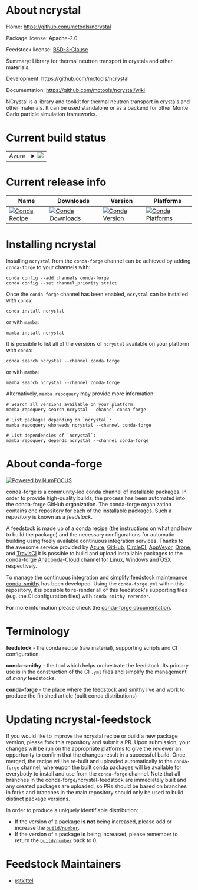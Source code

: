 About ncrystal
==============

Home: https://github.com/mctools/ncrystal

Package license: Apache-2.0

Feedstock license: [BSD-3-Clause](https://github.com/conda-forge/ncrystal-feedstock/blob/main/LICENSE.txt)

Summary: Library for thermal neutron transport in crystals and other materials.

Development: https://github.com/mctools/ncrystal

Documentation: https://github.com/mctools/ncrystal/wiki

NCrystal is a library and toolkit for thermal neutron transport in crystals
and other materials. It can be used standalone or as a backend for other
Monte Carlo particle simulation frameworks.


Current build status
====================


<table>
    
  <tr>
    <td>Azure</td>
    <td>
      <details>
        <summary>
          <a href="https://dev.azure.com/conda-forge/feedstock-builds/_build/latest?definitionId=17305&branchName=main">
            <img src="https://dev.azure.com/conda-forge/feedstock-builds/_apis/build/status/ncrystal-feedstock?branchName=main">
          </a>
        </summary>
        <table>
          <thead><tr><th>Variant</th><th>Status</th></tr></thead>
          <tbody><tr>
              <td>linux_64_python3.10.____cpython</td>
              <td>
                <a href="https://dev.azure.com/conda-forge/feedstock-builds/_build/latest?definitionId=17305&branchName=main">
                  <img src="https://dev.azure.com/conda-forge/feedstock-builds/_apis/build/status/ncrystal-feedstock?branchName=main&jobName=linux&configuration=linux_64_python3.10.____cpython" alt="variant">
                </a>
              </td>
            </tr><tr>
              <td>linux_64_python3.11.____cpython</td>
              <td>
                <a href="https://dev.azure.com/conda-forge/feedstock-builds/_build/latest?definitionId=17305&branchName=main">
                  <img src="https://dev.azure.com/conda-forge/feedstock-builds/_apis/build/status/ncrystal-feedstock?branchName=main&jobName=linux&configuration=linux_64_python3.11.____cpython" alt="variant">
                </a>
              </td>
            </tr><tr>
              <td>linux_64_python3.8.____73_pypy</td>
              <td>
                <a href="https://dev.azure.com/conda-forge/feedstock-builds/_build/latest?definitionId=17305&branchName=main">
                  <img src="https://dev.azure.com/conda-forge/feedstock-builds/_apis/build/status/ncrystal-feedstock?branchName=main&jobName=linux&configuration=linux_64_python3.8.____73_pypy" alt="variant">
                </a>
              </td>
            </tr><tr>
              <td>linux_64_python3.8.____cpython</td>
              <td>
                <a href="https://dev.azure.com/conda-forge/feedstock-builds/_build/latest?definitionId=17305&branchName=main">
                  <img src="https://dev.azure.com/conda-forge/feedstock-builds/_apis/build/status/ncrystal-feedstock?branchName=main&jobName=linux&configuration=linux_64_python3.8.____cpython" alt="variant">
                </a>
              </td>
            </tr><tr>
              <td>linux_64_python3.9.____73_pypy</td>
              <td>
                <a href="https://dev.azure.com/conda-forge/feedstock-builds/_build/latest?definitionId=17305&branchName=main">
                  <img src="https://dev.azure.com/conda-forge/feedstock-builds/_apis/build/status/ncrystal-feedstock?branchName=main&jobName=linux&configuration=linux_64_python3.9.____73_pypy" alt="variant">
                </a>
              </td>
            </tr><tr>
              <td>linux_64_python3.9.____cpython</td>
              <td>
                <a href="https://dev.azure.com/conda-forge/feedstock-builds/_build/latest?definitionId=17305&branchName=main">
                  <img src="https://dev.azure.com/conda-forge/feedstock-builds/_apis/build/status/ncrystal-feedstock?branchName=main&jobName=linux&configuration=linux_64_python3.9.____cpython" alt="variant">
                </a>
              </td>
            </tr><tr>
              <td>osx_64_python3.10.____cpython</td>
              <td>
                <a href="https://dev.azure.com/conda-forge/feedstock-builds/_build/latest?definitionId=17305&branchName=main">
                  <img src="https://dev.azure.com/conda-forge/feedstock-builds/_apis/build/status/ncrystal-feedstock?branchName=main&jobName=osx&configuration=osx_64_python3.10.____cpython" alt="variant">
                </a>
              </td>
            </tr><tr>
              <td>osx_64_python3.11.____cpython</td>
              <td>
                <a href="https://dev.azure.com/conda-forge/feedstock-builds/_build/latest?definitionId=17305&branchName=main">
                  <img src="https://dev.azure.com/conda-forge/feedstock-builds/_apis/build/status/ncrystal-feedstock?branchName=main&jobName=osx&configuration=osx_64_python3.11.____cpython" alt="variant">
                </a>
              </td>
            </tr><tr>
              <td>osx_64_python3.8.____73_pypy</td>
              <td>
                <a href="https://dev.azure.com/conda-forge/feedstock-builds/_build/latest?definitionId=17305&branchName=main">
                  <img src="https://dev.azure.com/conda-forge/feedstock-builds/_apis/build/status/ncrystal-feedstock?branchName=main&jobName=osx&configuration=osx_64_python3.8.____73_pypy" alt="variant">
                </a>
              </td>
            </tr><tr>
              <td>osx_64_python3.8.____cpython</td>
              <td>
                <a href="https://dev.azure.com/conda-forge/feedstock-builds/_build/latest?definitionId=17305&branchName=main">
                  <img src="https://dev.azure.com/conda-forge/feedstock-builds/_apis/build/status/ncrystal-feedstock?branchName=main&jobName=osx&configuration=osx_64_python3.8.____cpython" alt="variant">
                </a>
              </td>
            </tr><tr>
              <td>osx_64_python3.9.____73_pypy</td>
              <td>
                <a href="https://dev.azure.com/conda-forge/feedstock-builds/_build/latest?definitionId=17305&branchName=main">
                  <img src="https://dev.azure.com/conda-forge/feedstock-builds/_apis/build/status/ncrystal-feedstock?branchName=main&jobName=osx&configuration=osx_64_python3.9.____73_pypy" alt="variant">
                </a>
              </td>
            </tr><tr>
              <td>osx_64_python3.9.____cpython</td>
              <td>
                <a href="https://dev.azure.com/conda-forge/feedstock-builds/_build/latest?definitionId=17305&branchName=main">
                  <img src="https://dev.azure.com/conda-forge/feedstock-builds/_apis/build/status/ncrystal-feedstock?branchName=main&jobName=osx&configuration=osx_64_python3.9.____cpython" alt="variant">
                </a>
              </td>
            </tr>
          </tbody>
        </table>
      </details>
    </td>
  </tr>
</table>

Current release info
====================

| Name | Downloads | Version | Platforms |
| --- | --- | --- | --- |
| [![Conda Recipe](https://img.shields.io/badge/recipe-ncrystal-green.svg)](https://anaconda.org/conda-forge/ncrystal) | [![Conda Downloads](https://img.shields.io/conda/dn/conda-forge/ncrystal.svg)](https://anaconda.org/conda-forge/ncrystal) | [![Conda Version](https://img.shields.io/conda/vn/conda-forge/ncrystal.svg)](https://anaconda.org/conda-forge/ncrystal) | [![Conda Platforms](https://img.shields.io/conda/pn/conda-forge/ncrystal.svg)](https://anaconda.org/conda-forge/ncrystal) |

Installing ncrystal
===================

Installing `ncrystal` from the `conda-forge` channel can be achieved by adding `conda-forge` to your channels with:

```
conda config --add channels conda-forge
conda config --set channel_priority strict
```

Once the `conda-forge` channel has been enabled, `ncrystal` can be installed with `conda`:

```
conda install ncrystal
```

or with `mamba`:

```
mamba install ncrystal
```

It is possible to list all of the versions of `ncrystal` available on your platform with `conda`:

```
conda search ncrystal --channel conda-forge
```

or with `mamba`:

```
mamba search ncrystal --channel conda-forge
```

Alternatively, `mamba repoquery` may provide more information:

```
# Search all versions available on your platform:
mamba repoquery search ncrystal --channel conda-forge

# List packages depending on `ncrystal`:
mamba repoquery whoneeds ncrystal --channel conda-forge

# List dependencies of `ncrystal`:
mamba repoquery depends ncrystal --channel conda-forge
```


About conda-forge
=================

[![Powered by
NumFOCUS](https://img.shields.io/badge/powered%20by-NumFOCUS-orange.svg?style=flat&colorA=E1523D&colorB=007D8A)](https://numfocus.org)

conda-forge is a community-led conda channel of installable packages.
In order to provide high-quality builds, the process has been automated into the
conda-forge GitHub organization. The conda-forge organization contains one repository
for each of the installable packages. Such a repository is known as a *feedstock*.

A feedstock is made up of a conda recipe (the instructions on what and how to build
the package) and the necessary configurations for automatic building using freely
available continuous integration services. Thanks to the awesome service provided by
[Azure](https://azure.microsoft.com/en-us/services/devops/), [GitHub](https://github.com/),
[CircleCI](https://circleci.com/), [AppVeyor](https://www.appveyor.com/),
[Drone](https://cloud.drone.io/welcome), and [TravisCI](https://travis-ci.com/)
it is possible to build and upload installable packages to the
[conda-forge](https://anaconda.org/conda-forge) [Anaconda-Cloud](https://anaconda.org/)
channel for Linux, Windows and OSX respectively.

To manage the continuous integration and simplify feedstock maintenance
[conda-smithy](https://github.com/conda-forge/conda-smithy) has been developed.
Using the ``conda-forge.yml`` within this repository, it is possible to re-render all of
this feedstock's supporting files (e.g. the CI configuration files) with ``conda smithy rerender``.

For more information please check the [conda-forge documentation](https://conda-forge.org/docs/).

Terminology
===========

**feedstock** - the conda recipe (raw material), supporting scripts and CI configuration.

**conda-smithy** - the tool which helps orchestrate the feedstock.
                   Its primary use is in the construction of the CI ``.yml`` files
                   and simplify the management of *many* feedstocks.

**conda-forge** - the place where the feedstock and smithy live and work to
                  produce the finished article (built conda distributions)


Updating ncrystal-feedstock
===========================

If you would like to improve the ncrystal recipe or build a new
package version, please fork this repository and submit a PR. Upon submission,
your changes will be run on the appropriate platforms to give the reviewer an
opportunity to confirm that the changes result in a successful build. Once
merged, the recipe will be re-built and uploaded automatically to the
`conda-forge` channel, whereupon the built conda packages will be available for
everybody to install and use from the `conda-forge` channel.
Note that all branches in the conda-forge/ncrystal-feedstock are
immediately built and any created packages are uploaded, so PRs should be based
on branches in forks and branches in the main repository should only be used to
build distinct package versions.

In order to produce a uniquely identifiable distribution:
 * If the version of a package **is not** being increased, please add or increase
   the [``build/number``](https://docs.conda.io/projects/conda-build/en/latest/resources/define-metadata.html#build-number-and-string).
 * If the version of a package **is** being increased, please remember to return
   the [``build/number``](https://docs.conda.io/projects/conda-build/en/latest/resources/define-metadata.html#build-number-and-string)
   back to 0.

Feedstock Maintainers
=====================

* [@tkittel](https://github.com/tkittel/)

